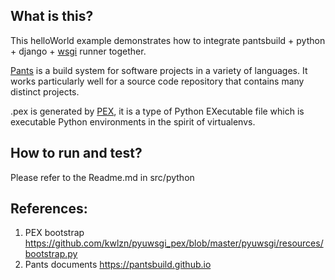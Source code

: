## What is this?
This helloWorld example demonstrates how to integrate pantsbuild + python + django + [wsgi](https://uwsgi-docs.readthedocs.org/en/latest/) runner together.

[Pants](http://pantsbuild.github.io/) is a build system for software projects in a variety of languages. It works particularly well for a source code repository that contains many distinct projects.

.pex is generated by [PEX](https://github.com/pantsbuild/pex), it is a type of Python EXecutable file which is executable Python environments in the spirit of virtualenvs.

## How to run and test?
Please refer to the Readme.md in src/python

## References:
1. PEX bootstrap https://github.com/kwlzn/pyuwsgi_pex/blob/master/pyuwsgi/resources/bootstrap.py
2. Pants documents https://pantsbuild.github.io
